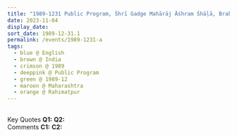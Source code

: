 ```yaml
---
title: "1989-1231 Public Program, Śhrī Gadge Mahārāj Āśhram Śhāḷā, Brahmapuri, Rahimatpur, Maharashtra, India"
date: 2023-11-04
display_date: 
sort_date: 1989-12-31.1
permalink: /events/1989-1231-a
tags:
  - blue @ English
  - brown @ India
  - crimson @ 1989
  - deeppink @ Public Program
  - green @ 1989-12
  - maroon @ Maharashtra
  - orange @ Rahimatpur
---
```


<br>

<wave-list>
  <list-title color="DarkSeaGreen" width="55">Key Quotes</list-title>
  <list-item color="BlanchedAlmond" width="280"><b>Q1:</b> <i></i></list-item>
  <list-item color="Lavender" width="280"><b>Q2:</b> <i></i></list-item>
</wave-list>

<br>

<wave-list>
  <list-title color="DarkSeaGreen" width="55">Comments</list-title>
  <list-item color="BlanchedAlmond" width="280"><b>C1:</b> <i></i></list-item>
  <list-item color="Lavender" width="280"><b>C2:</b> <i></i></list-item>
</wave-list>